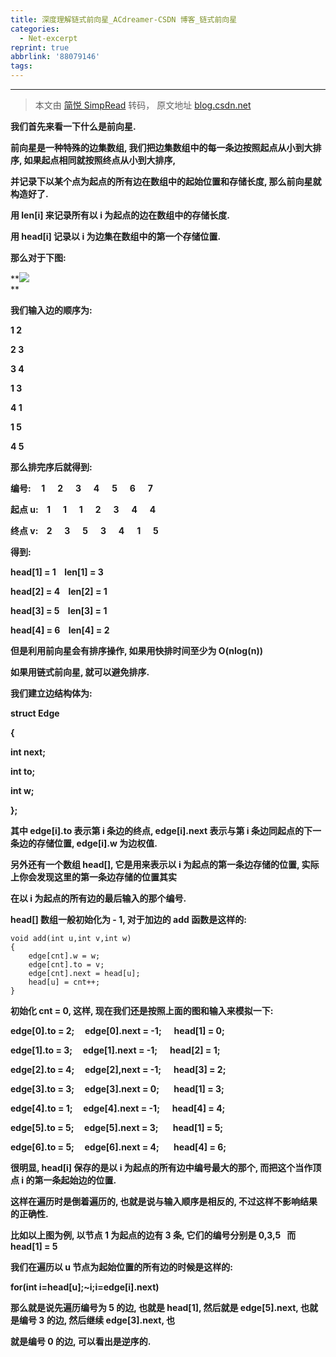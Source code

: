 ```yaml
---
title: 深度理解链式前向星_ACdreamer-CSDN 博客_链式前向星
categories:
  - Net-excerpt
reprint: true
abbrlink: '88079146'
tags:
---
```



---
> 本文由 [简悦 SimpRead](http://ksria.com/simpread/) 转码， 原文地址 [blog.csdn.net](https://blog.csdn.net/acdreamers/article/details/16902023)

**我们首先来看一下什么是前向星.**

**前向星是一种特殊的边集数组, 我们把边集数组中的每一条边按照起点从小到大排序, 如果起点相同就按照终点从小到大排序,**

**并记录下以某个点为起点的所有边在数组中的起始位置和存储长度, 那么前向星就构造好了.**

**用 len[i] 来记录所有以 i 为起点的边在数组中的存储长度.**

**用 head[i] 记录以 i 为边集在数组中的第一个存储位置.**

**那么对于下图:**

**![](https://img-blog.csdn.net/20131123160056593)  
**

**我们输入边的顺序为:**

**1 2**

**2 3**

**3 4**

**1 3**

**4 1**

**1 5**

**4 5**

**那么排完序后就得到:**

**编号:     1      2      3      4      5      6      7**

**起点 u:    1      1      1      2      3      4      4**

**终点 v:    2      3      5      3      4      1      5**

**得到:**

**head[1] = 1    len[1] = 3**

**head[2] = 4    len[2] = 1**

**head[3] = 5    len[3] = 1**

**head[4] = 6    len[4] = 2**

**但是利用前向星会有排序操作, 如果用快排时间至少为 O(nlog(n))**

**如果用链式前向星, 就可以避免排序.**

**我们建立边结构体为:**

**struct Edge**

**{**

 **int next;**

 **int to;**

 **int w;**

**};**

**其中 edge[i].to 表示第 i 条边的终点, edge[i].next 表示与第 i 条边同起点的下一条边的存储位置, edge[i].w 为边权值.**

**另外还有一个数组 head[], 它是用来表示以 i 为起点的第一条边存储的位置, 实际上你会发现这里的第一条边存储的位置其实**

**在以 i 为起点的所有边的最后输入的那个编号.**

**head[] 数组一般初始化为 - 1, 对于加边的 add 函数是这样的:**

```
void add(int u,int v,int w)
{
    edge[cnt].w = w;
    edge[cnt].to = v;
    edge[cnt].next = head[u];
    head[u] = cnt++;
}
```

**初始化 cnt = 0, 这样, 现在我们还是按照上面的图和输入来模拟一下:**

**edge[0].to = 2;     edge[0].next = -1;      head[1] = 0;**

**edge[1].to = 3;     edge[1].next = -1;      head[2] = 1;**

**edge[2].to = 4;     edge[2],next = -1;      head[3] = 2;**

**edge[3].to = 3;     edge[3].next = 0;       head[1] = 3;**

**edge[4].to = 1;     edge[4].next = -1;      head[4] = 4;**

**edge[5].to = 5;     edge[5].next = 3;       head[1] = 5;**

**edge[6].to = 5;     edge[6].next = 4;       head[4] = 6;**

**很明显, head[i] 保存的是以 i 为起点的所有边中编号最大的那个, 而把这个当作顶点 i 的第一条起始边的位置.**

**这样在遍历时是倒着遍历的, 也就是说与输入顺序是相反的, 不过这样不影响结果的正确性.**

**比如以上图为例, 以节点 1 为起点的边有 3 条, 它们的编号分别是 0,3,5   而 head[1] = 5**

**我们在遍历以 u 节点为起始位置的所有边的时候是这样的:**

**for(int i=head[u];~i;i=edge[i].next)**

**那么就是说先遍历编号为 5 的边, 也就是 head[1], 然后就是 edge[5].next, 也就是编号 3 的边, 然后继续 edge[3].next, 也**

**就是编号 0 的边, 可以看出是逆序的.**